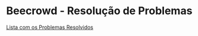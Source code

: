 # Beecrowd - Resolução de Problemas

[Lista com os Problemas Resolvidos](https://www.beecrowd.com.br/judge/pt/profile/655335)